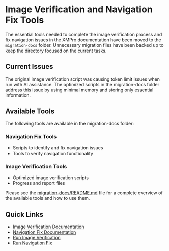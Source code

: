 # Image Verification and Navigation Fix Tools

The essential tools needed to complete the image verification process and fix navigation issues in the XMPro documentation have been moved to the `migration-docs` folder. Unnecessary migration files have been backed up to keep the directory focused on the current tasks.

## Current Issues

The original image verification script was causing token limit issues when run with AI assistance. The optimized scripts in the migration-docs folder address this issue by using minimal memory and storing only essential information.

## Available Tools

The following tools are available in the migration-docs folder:

### Navigation Fix Tools
- Scripts to identify and fix navigation issues
- Tools to verify navigation functionality

### Image Verification Tools
- Optimized image verification scripts
- Progress and report files

Please see the [migration-docs/README.md](migration-docs/README.md) file for a complete overview of the available tools and how to use them.

## Quick Links

- [Image Verification Documentation](migration-docs/IMAGE-VERIFICATION-README.md)
- [Navigation Fix Documentation](migration-docs/NAVIGATION-FIX-README.md)
- [Run Image Verification](migration-docs/run-image-verification-optimized.ps1)
- [Run Navigation Fix](migration-docs/run-navigation-fix.ps1)
